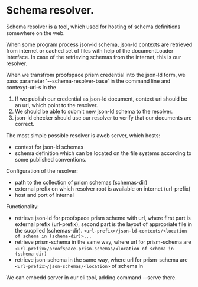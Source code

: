 

# Schema resolver.


Schema resolver is a tool, which used for hosting of schema definitions somewhere on the web.

When some program process json-ld schema, json-ld contexts are retrieved from internet or cached set of files with help of
  the documentLoader interface.  In case of the retrieving schemas from the internet,  this is our resolver.

When we transfrom proofspace prism credential into the json-ld form, we pass parameter '--schema-resolver-base' in the command line
and contexyt-uri-s in the 

1.  If we publish our credential as json-ld document,  context uri should be an url, which point to the resolver.
1.  We should be able to submit new json-ld schema to the resolver.
1.  json-ld checker should use our resolver to verify that our documents are correct.

The most simple possible resolver is aweb server, which hosts:
- context for json-ld schemas
- schema definition
which can be located on the file systems according to some published conventions. 


Configuration of the resolver:
   - path to the collection of prism schemas (schemas-dir)
   - external prefix on which resolver root is available on internet (url-prefix)
   - host and port of internal  

Functionality:
   - retrieve json-ld for proofspace prism scheme with url, where first part is external prefix (url-prefix),  second part is the layout of appropriate file in the suoplied (schemas-dir).  `<url-prefix>/json-ld-contexts/<location of schema in (schema-dir)>...`
   - retrieve prism-schema in the same way, where url for prism-schema are `<url-prefix>/proofspace-prisn-schemas/<location of schema in (schema-dir)`
   - retrieve json-schema in the same way, where url for prism-schema are `<url-prefix>/json-schemas/<location>` of schema in 

We can embedd server in our cli tool,  adding command --serve there.
